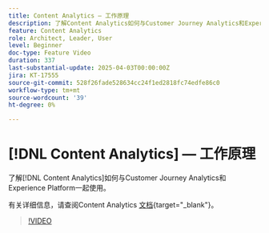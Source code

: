 ```yaml
---
title: Content Analytics — 工作原理
description: 了解Content Analytics如何与Customer Journey Analytics和Experience Platform配合使用。
feature: Content Analytics
role: Architect, Leader, User
level: Beginner
doc-type: Feature Video
duration: 337
last-substantial-update: 2025-04-03T00:00:00Z
jira: KT-17555
source-git-commit: 528f26fade528634cc24f1ed2818fc74edfe86c0
workflow-type: tm+mt
source-wordcount: '39'
ht-degree: 0%

---
```


# [!DNL Content Analytics] — 工作原理

了解[!DNL Content Analytics]如何与Customer Journey Analytics和Experience Platform一起使用。

有关详细信息，请查阅Content Analytics [文档](https://experienceleague.adobe.com/en/docs/analytics-platform/using/content-analytics/content-analytics){target="_blank"}。

>[!VIDEO](https://video.tv.adobe.com/v/3457423/?learn=on&enablevpops)

